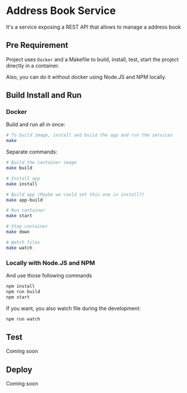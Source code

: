 # Address Book Service

It's a service exposing a REST API that allows to manage a address book

## Pre Requirement

Project uses `Docker` and a Makefile to build, install, test, start the project directly in a container.

Also, you can do it without docker using Node.JS and NPM locally.


## Build Install and Run

### Docker

Build and run all in once:
```bash
# To build image, install and build the app and run the services
make 
```

Separate commands:
```bash
# Build the container image
make build

# Install app
make install

# Build app (Maybe we could set this one in install?)
make app-build

# Run container
make start

# Stop container
make down

# Watch files
make watch
```

### Locally with Node.JS and NPM
And use those following commands
```bash
npm install
npm run build
npm start
```

If you want, you also watch file during the development:
```bash
npm run watch
```

## Test

Coming soon

## Deploy

Coming soon
